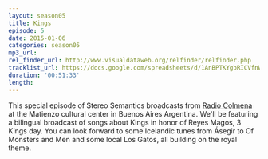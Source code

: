 ```yaml
---
layout: season05
title: Kings
episode: 5
date: 2015-01-06
categories: season05
mp3_url:
rel_finder_url: http://www.visualdataweb.org/relfinder/relfinder.php
tracklist_url: https://docs.google.com/spreadsheets/d/1AnBPTKYgbRICVfnWy8lh2XAfNTw8cQFm6TVHdbUXQa0/edit#gid=705818837
duration: '00:51:33'
length:
---
```


This special episode of Stereo Semantics broadcasts from [Radio Colmena](http://www.radiocolmena.com.ar/) at the Matienzo cultural center in Buenos Aires Argentina. We'll be featuring a bilingual broadcast of songs about Kings in honor of Reyes Magos, 3 Kings day. You can look forward to some Icelandic tunes from Ásegir to Of Monsters and Men and some local Los Gatos, all building on the royal theme.
